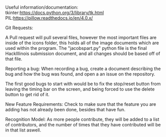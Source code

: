 Useful information/documentation:
tkinter:https://docs.python.org/3/library/tk.html
PIL:https://pillow.readthedocs.io/en/4.0.x/

Git Requests:

A Pull request will pull several files, however the most important files are inside of the 
icons folder, this holds all of the image documents which are used within the program. The 
"jacobspart.py" python file is the final HackIllinois submission document, and all changes should
be based off of that file. 

Reporting a bug:
When recording a bug, create a document describing the bug and how the bug was found, and open a
an issue on the repository.

The first good bugs to start with would be to fix the stop/reset button from leaving the timing
bar on the screen, and being forced to use the delete button to get rid of it. 

New Feature Requirements:
Check to make sure that the feature you are adding has not already been done, besides that have fun.

Recognition Model:
As more people contribute, they will be added to a list of contributors, and the number of times
that they have contributed will be in that list aswell. 

